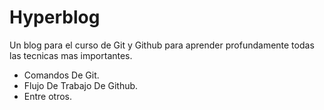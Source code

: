 # Hyperblog

Un blog para el curso de Git y Github para aprender profundamente todas las tecnicas mas importantes.

- Comandos De Git.
- Flujo De Trabajo De Github.
- Entre otros.
